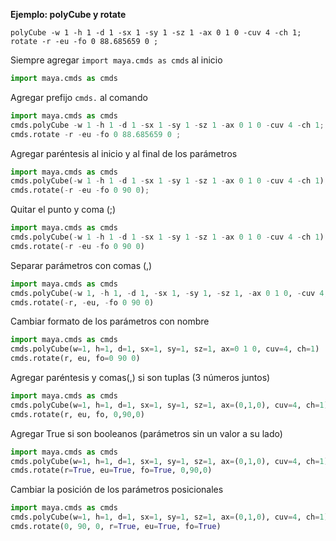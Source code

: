 **Ejemplo: polyCube y rotate**

```mel
polyCube -w 1 -h 1 -d 1 -sx 1 -sy 1 -sz 1 -ax 0 1 0 -cuv 4 -ch 1;
rotate -r -eu -fo 0 88.685659 0 ;
```

Siempre agregar `import maya.cmds as cmds` al inicio

```python
import maya.cmds as cmds
```

Agregar prefijo `cmds.` al comando

```python
import maya.cmds as cmds
cmds.polyCube -w 1 -h 1 -d 1 -sx 1 -sy 1 -sz 1 -ax 0 1 0 -cuv 4 -ch 1;
cmds.rotate -r -eu -fo 0 88.685659 0 ;
```

Agregar paréntesis al inicio y al final de los parámetros

```python
import maya.cmds as cmds
cmds.polyCube(-w 1 -h 1 -d 1 -sx 1 -sy 1 -sz 1 -ax 0 1 0 -cuv 4 -ch 1);
cmds.rotate(-r -eu -fo 0 90 0);
```

Quitar el punto y coma (;)

```python
import maya.cmds as cmds
cmds.polyCube(-w 1 -h 1 -d 1 -sx 1 -sy 1 -sz 1 -ax 0 1 0 -cuv 4 -ch 1)
cmds.rotate(-r -eu -fo 0 90 0)
```

Separar parámetros con comas (,)

```python
import maya.cmds as cmds
cmds.polyCube(-w 1, -h 1, -d 1, -sx 1, -sy 1, -sz 1, -ax 0 1 0, -cuv 4, -ch 1)
cmds.rotate(-r, -eu, -fo 0 90 0)
```

Cambiar formato de los parámetros con nombre

```python
import maya.cmds as cmds
cmds.polyCube(w=1, h=1, d=1, sx=1, sy=1, sz=1, ax=0 1 0, cuv=4, ch=1)
cmds.rotate(r, eu, fo=0 90 0)
```

Agregar paréntesis y comas(,) si son tuplas (3 números juntos)

```python
import maya.cmds as cmds
cmds.polyCube(w=1, h=1, d=1, sx=1, sy=1, sz=1, ax=(0,1,0), cuv=4, ch=1)
cmds.rotate(r, eu, fo, 0,90,0)
```

Agregar True si son booleanos (parámetros sin un valor a su lado)

```python
import maya.cmds as cmds
cmds.polyCube(w=1, h=1, d=1, sx=1, sy=1, sz=1, ax=(0,1,0), cuv=4, ch=1)
cmds.rotate(r=True, eu=True, fo=True, 0,90,0)
```

Cambiar la posición de los parámetros posicionales

```python
import maya.cmds as cmds
cmds.polyCube(w=1, h=1, d=1, sx=1, sy=1, sz=1, ax=(0,1,0), cuv=4, ch=1)
cmds.rotate(0, 90, 0, r=True, eu=True, fo=True)
```
